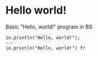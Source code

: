 # Hello world!
Basic "Hello, world!" program in BS

```
io.println("Hello, world!");
---
io.println("Hello, world!") fr
```
